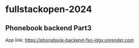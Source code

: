 # fullstackopen-2024

## Phonebook backend Part3

App link:
https://phonebook-backend-fso-idgy.onrender.com
